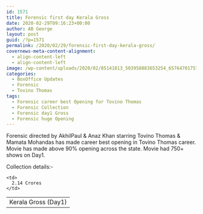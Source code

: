 ```yaml
---
id: 1571
title: Forensic first day Kerala Gross
date: 2020-02-29T09:16:23+00:00
author: AB George
layout: post
guid: /?p=1571
permalink: /2020/02/29/forensic-first-day-kerala-gross/
covernews-meta-content-alignment:
  - align-content-left
  - align-content-left
image: /wp-content/uploads/2020/02/85141813_503958883653254_6576470175791448064_o.jpg
categories:
  - BoxOffice Updates
  - Forensic
  - Tovino Thomas
tags:
  - Forensic career best Opening for Tovino Thomas
  - Forensic Collection
  - Forensic day1 Gross
  - Forensic huge Opening
---
```

Forensic directed by AkhilPaul & Anaz Khan starring Tovino Thomas & Mamata Mohandas has made career best opening in Tovino Thomas career. Movie has made above 90% opening across the state. Movie had 750+ shows on Day1. 

Collection details:-

<table class="wp-block-table">
  <tr>
    <td>
      Kerala Gross (Day1)
    </td>
    
    <td>
      2.14 Crores
    </td>
  </tr>
</table>